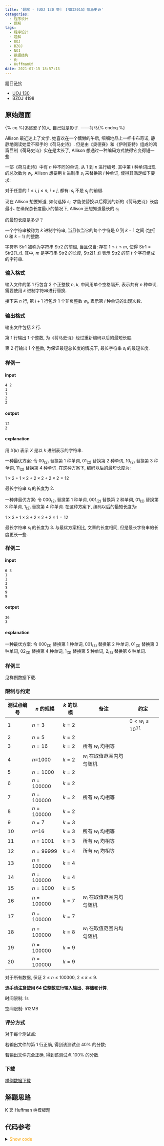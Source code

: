 ```yaml
---
title: '题解 - [UOJ 130 等] 【NOI2015】荷马史诗'
categories:
  - 程序设计
  - 题解
tags:
  - 程序设计
  - 题解
  - UOJ
  - BZOJ
  - NOI
  - 数据结构
  - 树
  - Huffman树
date: 2021-07-15 18:57:13
---
```

题目链接

- [UOJ 130](https://uoj.ac/problem/130)
- BZOJ 4198

<!-- more -->

## 原始题面

{% cq %}追逐影子的人, 自己就是影子.  ——荷马{% endcq %}

Allison 最近迷上了文学. 她喜欢在一个慵懒的午后, 细细地品上一杯卡布奇诺, 静静地阅读她爱不释手的《荷马史诗》. 但是由《奥德赛》和《伊利亚特》组成的鸿篇巨制《荷马史诗》实在是太长了, Allison 想通过一种编码方式使得它变得短一些.

一部《荷马史诗》中有 $n$ 种不同的单词, 从 $1$ 到 $n$ 进行编号. 其中第 $i$ 种单词出现的总次数为 $w_i$. Allison 想要用 $k$ 进制串 $s_i$ 来替换第 $i$ 种单词, 使得其满足如下要求:

对于任意的 $1\leqslant i,j\leqslant n$, $i\ne j$, 都有: $s_i$ 不是 $s_j$ 的前缀.

现在 Allison 想要知道, 如何选择 $s_i$, 才能使替换以后得到的新的《荷马史诗》长度最小. 在确保总长度最小的情况下, Allison 还想知道最长的 $s_i$

的最短长度是多少？

一个字符串被称为 $k$ 进制字符串, 当且仅当它的每个字符是 $0$ 到 $k-1$ 之间 (包括 $0$ 和 $k-1$) 的整数.

字符串 $\text{Str1}$ 被称为字符串 $\text{Str2}$ 的前缀, 当且仅当: 存在 $1\leqslant t\leqslant m$, 使得 $\text{Str1}=\text{Str2}[1..t]$. 其中, $m$ 是字符串 $\text{Str2}$ 的长度, $\text{Str2}$[1..t] 表示 $\text{Str2}$ 的前 $t$ 个字符组成的字符串.

### 输入格式

输入文件的第 $1$ 行包含 $2$ 个正整数 $n$, $k$, 中间用单个空格隔开, 表示共有 $n$ 种单词, 需要使用 $k$ 进制字符串进行替换.

接下来 $n$ 行, 第 $i+1$ 行包含 $1$ 个非负整数 $w_i$, 表示第 $i$ 种单词的出现次数.

### 输出格式

输出文件包括 $2$ 行.

第 $1$ 行输出 $1$ 个整数, 为《荷马史诗》经过重新编码以后的最短长度.

第 $2$ 行输出 $1$ 个整数, 为保证最短总长度的情况下, 最长字符串 $s_i$ 的最短长度.

### 样例一

#### input

```input1
4 2
1
1
2
2
```

#### output

```output1
12
2
```

#### explanation

用 $X(k)$ 表示 $X$ 是以 $k$ 进制表示的字符串.

一种最优方案: 令 $00_{(2)}$
替换第 $1$ 种单词, $01_{(2)}$ 替换第 $2$ 种单词, $10_{(2)}$ 替换第 $3$ 种单词, $11_{(2)}$ 替换第 $4$ 种单词. 在这种方案下, 编码以后的最短长度为:

$1\times 2+1\times 2+2\times 2+2\times 2=12$

最长字符串 $s_i$ 的长度为 $2$.

一种非最优方案: 令 $000_{(2)}$ 替换第 $1$ 种单词, $001_{(2)}$ 替换第 $2$ 种单词, $01_{(2)}$ 替换第 $3$ 种单词, $1_{(2)}$ 替换第 $4$ 种单词. 在这种方案下, 编码以后的最短长度为:

$1\times 3+1\times 3+2\times 2+2\times 1=12$

最长字符串 $s_i$ 的长度为 $3$. 与最优方案相比, 文章的长度相同, 但是最长字符串的长度更长一些.

### 样例二

#### input

```input2
6 3
1
1
3
3
9
9
```

#### output

```output2
36
3
```

#### explanation

一种最优方案: 令 $000_{(3)}$
替换第 $1$ 种单词, $001_{(3)}$ 替换第 $2$ 种单词, $01_{(3)}$ 替换第 $3$ 种单词, $02_{(3)}$ 替换第 $4$ 种单词, $1_{(3)}$ 替换第 $5$ 种单词, $2_{(3)}$ 替换第 $6$ 种单词.

### 样例三

见样例数据下载.

### 限制与约定

| 测试点编号 | $n$ 的规模 | $k$ 的规模 | 备注                       | 约定                     |
| ---------- | ---------- | ---------- | -------------------------- | ------------------------ |
| $1$        | $n=3$      | $k=2$      |                            | $0<w_i\leqslant 10^{11}$ |
| 2          | $n=5$      | $k=2$      |
| 3          | $n=16$     | $k=2$      | 所有 $w_i$ 均相等          |
| 4          | $n$=1000   | $k=2$      | $w_i$ 在取值范围内均匀随机 |
| 5          | $n=1000$   | $k=2$      |
| 6          | $n=100000$ | $k=2$      |
| 7          | $n=100000$ | $k=2$      | 所有 $w_i$ 均相等          |
| 8          | $n=100000$ | $k=2$      |
| 9          | $n=7$      | $k=3$      |
| 10         | $n$=16     | $k=3$      | 所有 $w_i$ 均相等          |
| 11         | $n=1001$   | $k=3$      | 所有 $w_i$ 均相等          |
| 12         | $n=99999$  | $k=4$      | 所有 $w_i$ 均相等          |
| 13         | $n=100000$ | $k=4$      |
| 14         | $n=100000$ | $k=4$      |
| 15         | $n=1000$   | $k=5$      |
| 16         | $n=100000$ | $k=7$      | $w_i$ 在取值范围内均匀随机 |
| 17         | $n=100000$ | $k=7$      |
| 18         | $n=100000$ | $k=8$      | $w_i$ 在取值范围内均匀随机 |
| 19         | $n=100000$ | $k=9$      |
| 20         | $n=100000$ | $k=9$      |

对于所有数据, 保证 $2\leqslant n\leqslant 100000$, $2\leqslant k\leqslant 9$.

**选手请注意使用 $64$ 位整数进行输入输出、存储和计算.**

时间限制: 1s

空间限制: 512MB

### 评分方式

对于每个测试点:

若输出文件的第 $1$ 行正确, 得到该测试点 40% 的分数;

若输出文件完全正确, 得到该测试点 100% 的分数.

### 下载

[样例数据下载](https://uoj.ac/download.php?type=problem&id=130)

## 解题思路

K 叉 Huffman 树模板题

## 代码参考

<details>
<summary><font color='orange'>Show code</font></summary>

```cpp
/*
 * @Author: Tifa
 * @LastEditTime: 2021-07-15 18:57:13
 * @Description: UOJ 130, BZOJ 4198
 */
#include <bits/stdc++.h>
using namespace std;
using i64 = int64_t;
using u64 = uint64_t;

#define _for(i, l, r) for (decltype(l + r) i = (l); i <= (r); ++i)
template <class T>
bool chkmax(T& a, T b) { return a < b ? a = b, true : false; }

const int OFFSET = 5;
const int N = 4e5 + OFFSET,K = 10;

template <class _T = std::size_t, const std::size_t _CHILD = K, const std::size_t _N = N, const bool _clear = false>
class Huffman_tree {
  protected:
    struct Node {
        _T w;
        std::size_t child[_CHILD];
        std::size_t cnt_child;
    } nodes[_N];
    bool _build;
    std::size_t cnt_nodes, max_child_size, leaves;

  public:
    Huffman_tree(std::size_t max_child = 2) : max_child_size(max_child) {
        if (_clear) memset(nodes, cnt_nodes = leaves = _build = 0, sizeof(nodes));
    }
    void clear() { memset(nodes, cnt_nodes = leaves = max_child_size = _build = 0, sizeof(nodes)); }

    void build(const std::vector<_T>& frenqucy, std::size_t max_child) {
        if (_build) return;
        max_child_size = max_child;
        cnt_nodes = frenqucy.size();
        for (std::size_t i = 1; i <= cnt_nodes; ++i) {
            nodes[i].w = frenqucy[i - 1];
            nodes[i].cnt_child = 0;
        }
        cnt_nodes += ((max_child - 1) - ((cnt_nodes - 1) % (max_child - 1))) % (max_child - 1);

        std::priority_queue<std::pair<_T, int>, std::vector<std::pair<_T, int>>, std::greater<std::pair<_T, int>>> q;
        for (std::size_t i = 1; i <= cnt_nodes; ++i) q.emplace(nodes[i].w, i);
        while (q.size() > 1) {
            ++cnt_nodes;
            for (std::size_t i = 1; i <= max_child_size; ++i) {
                if (q.empty()) break;
                nodes[cnt_nodes].w += q.top().first;
                nodes[cnt_nodes].child[++nodes[cnt_nodes].cnt_child] = q.top().second;
                q.pop();
            }
            q.emplace(nodes[cnt_nodes].w, cnt_nodes);
        }
        _build = 1;
    }

    std::vector<std::size_t> get_depth(const std::vector<_T>& frenqucy, const std::size_t max_child = 2) {
        if (!_build) build(frenqucy, max_child);
        std::vector<std::size_t> ret;
        ret.resize(frenqucy.size());
        std::queue<std::pair<std::size_t, std::size_t>> q;
        q.emplace(cnt_nodes, 0);
        while (!q.empty()) {
            std::pair<std::size_t, std::size_t> now = q.front();
            q.pop();
            const Node& now_node = nodes[now.first];
            for (std::size_t i = 1; i <= now_node.cnt_child; ++i) {
                const Node& next_node = nodes[now_node.child[i]];
                if (next_node.cnt_child == 0) {
                    if (now_node.child[i] <= ret.size()) ret[now_node.child[i] - 1] = now.second + 1;
                    continue;
                } else
                    q.emplace(now_node.child[i], now.second + 1);
            }
        }
        return ret;
    }
};

Huffman_tree<i64> hf;

int main() {
    int n, k;
    scanf("%d%d", &n, &k);
    vector<i64> frq;
    i64 _;
    _for(i, 1, n) {
        scanf("%lld", &_);
        frq.push_back(_);
    }

    vector<size_t> dep = hf.get_depth(frq, k);
    size_t len = 0, maxd = 0;
    _for(i, 0, n - 1) {
        len += frq[i] * dep[i];
        chkmax(maxd, dep[i]);
    }
    printf("%lld\n%lld", len, maxd);
    return 0;
}
```

</details>

